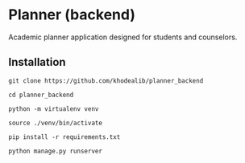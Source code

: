 # Planner (backend)

Academic planner application designed for students and counselors.

## Installation

`git clone https://github.com/khodealib/planner_backend`

`cd planner_backend`

`python -m virtualenv venv`

`source ./venv/bin/activate`

`pip install -r requirements.txt`

`python manage.py runserver`
